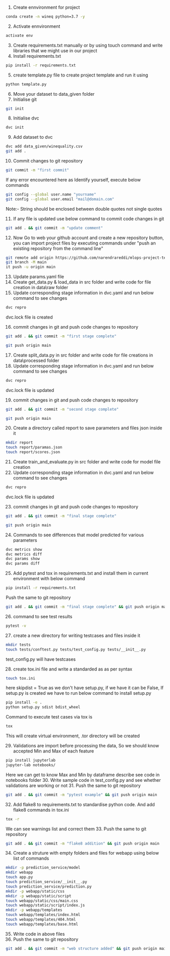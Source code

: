 1. Create ennvironment for project
```bash
conda create -n wineq python=3.7 -y
```
2. Activate ennvironment
```bash
activate env
```
3. Create requirements.txt manually or by using touch command and write libraries that we might use in our project
4. Install requirements.txt
```bash
pip install -r requirements.txt
```
5. create template.py file to create project template and run it using 
```bash
python template.py
```
6. Move your dataset to data_given folder
7. Initialise git
```bash
git init
```
8. Initialise dvc
```bash
dvc init 
```
9. Add dataset to dvc
```bash
dvc add data_given/winequality.csv
git add .
```
10. Commit changes to git repository
```bash
git commit -m "first commit"
```
If any error encountered here as Identify yourself, execute below commands
```bash
git config --global user.name "yourname"
git config --global user.email "mail@domain.com"
```
Note:- String should be enclosed between double quotes not single quotes

11. If any file is updated use below command to commit code changes in git
```bash
git add . && git commit -m "update comment"
```
12. Now Go to web your github account and create a new repository button, you can import project files by executing commands under "push an existing repository from the command line"
```bash
git remote add origin https://github.com/narendrareddi/mlops-project-template.git
git branch -M main
it push -u origin main
```
13. Update params.yaml file
14. Create get_data.py & load_data in src folder and write code for file creation in data\raw folder
15. Update corresponding stage information in dvc.yaml and run below command to see changes
```bash
dvc repro
```
dvc.lock file is created

16. commit changes in git and push code changes to repository 
```bash
git add . && git commit -m "first stage complete"
```
```bash
git push origin main
```
17. Create split_data.py in src folder and write code for file creations in data\processed folder
18. Update corresponding stage information in dvc.yaml and run below command to see changes
```bash
dvc repro
```
dvc.lock file is updated

19. commit changes in git and push code changes to repository 
```bash
git add . && git commit -m "second stage complete"
```
```bash
git push origin main
```
20. Create a directory called report to save parameters and files json inside it
```bash
mkdir report
touch report/paramas.json
touch report/scores.json
```
21. Create train_and_evaluate.py in src folder and write code for model file creation
22. Update corresponding stage information in dvc.yaml and run below command to see changes
```bash
dvc repro
```
dvc.lock file is updated

23. commit changes in git and push code changes to repository 
```bash
git add . && git commit -m "final stage complete"
```
```bash
git push origin main
```
24. Commands to see differences that model predicted for various parameters
```bash
dvc metrics show
dvc metrics diff
dvc params show
dvc params diff
```
25. Add pytest and tox in requirements.txt and install them in current environment with below command
```bash
pip install -r requirements.txt
```
Push the same to git repository
```bash
git add . && git commit -m "final stage complete" && git push origin main
```
26. command to see test results
```bash
pytest -v
```
27. create a new directory for writing testcases and files inside it
```bash
mkdir tests
touch tests/conftest.py tests/test_config.py tests/__init__.py
```
test_config.py will have testcases 

28. create tox.ini file and write a standarded as as per syntax
```bash
touch tox.ini
```
here skipdist = True as we don't have setup.py, if we have it can be False,
If setup.py is created we have to run below command to install setup.py
```bash
pip install -e . 
python setup.py sdist bdist_wheel
```
Command to execute test cases via tox is 
```bash
tox
```
This will create virtual environment, .tor directory will be created

29. Validations are import before processing the data, So we should know accepted Min and Max of each feature
```bash
pip install jupyterlab
jupyter-lab notebooks/
```
Here we can get to know Max and Min by dataframe describe  see code in notebooks folder
30. Write sample code in test_config.py and see whether validations are working or not
31. Push the same to git repository
```bash
git add . && git commit -m "pytest example" && git push origin main
```
32. Add flake8 to requirements.txt to standardise python code. And add flake8 commands in tox.ini
```bash
tox -r
```
We can see warnings list and correct them
33.  Push the same to git repository
```bash
git add . && git commit -m "flake8 addition" && git push origin main
```
34. Create a struture with empty folders and files for webapp using below list of commands
```bash
mkdir -p prediction_service/model
mkdir webapp
touch app.py
touch prediction_service/__init__.py
touch prediction_service/prediction.py
mkdir -p webapp/static/css
mkdir -p webapp/static/script
touch webapp/static/css/main.css
touch webapp/static/script/index.js
mkdir -p webapp/templates
touch webapp/templates/index.html
touch webapp/templates/404.html
touch webapp/templates/base.html
```
35. Write code in above files
36. Push the same to git repository
```bash
git add . && git commit -m "web structure added" && git push origin main
```


